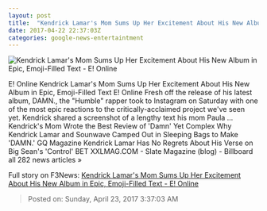 ```yaml
---
layout: post
title:  "Kendrick Lamar's Mom Sums Up Her Excitement About His New Album in Epic, Emoji-Filled Text - E! Online"
date: 2017-04-22 22:37:03Z
categories: google-news-entertaintment
---
```


![Kendrick Lamar's Mom Sums Up Her Excitement About His New Album in Epic, Emoji-Filled Text - E! Online](http://akns-images.eonline.com/eol_images/Entire_Site/201701/rs_600x600-170101113729-600.kendrick-lamar.cm.1117.jpg?downsize=450:*&crop=450:350;left,top)

E! Online Kendrick Lamar's Mom Sums Up Her Excitement About His New Album in Epic, Emoji-Filled Text E! Online Fresh off the release of his latest album, DAMN., the "Humble" rapper took to Instagram on Saturday with one of the most epic reactions to the critically-acclaimed project we've seen yet. Kendrick shared a screenshot of a lengthy text his mom Paula ... Kendrick's Mom Wrote the Best Review of 'Damn' Yet Complex Why Kendrick Lamar and Sounwave Camped Out in Sleeping Bags to Make 'DAMN.' GQ Magazine Kendrick Lamar Has No Regrets About His Verse on Big Sean's 'Control' BET XXLMAG.COM - Slate Magazine (blog) - Billboard all 282 news articles »


Full story on F3News: [Kendrick Lamar's Mom Sums Up Her Excitement About His New Album in Epic, Emoji-Filled Text - E! Online](http://www.f3nws.com/n/ZEmbcF)

> Posted on: Sunday, April 23, 2017 3:37:03 AM
